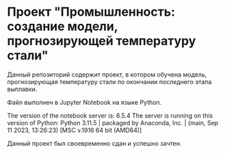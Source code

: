 # Проект "Промышленность: создание модели, прогнозирующей температуру стали"
Данный репозиторий содержит проект, в котором обучена модель, прогнозирующая температуру стали по окончании последнего этапа выплавки. 

Файл выполнен в Jupyter Notebook на языке Python.

The version of the notebook server is: 6.5.4
The server is running on this version of Python:
Python 3.11.5 | packaged by Anaconda, Inc. | (main, Sep 11 2023, 13:26:23) [MSC v.1916 64 bit (AMD64)]

Данный проект был своевременно сдан и успешно зачтен.
